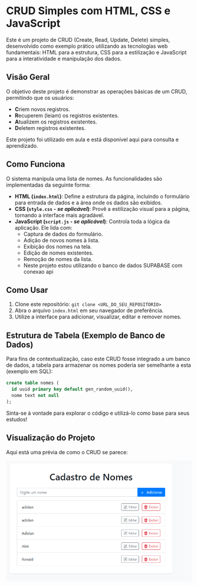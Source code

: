 # CRUD Simples com HTML, CSS e JavaScript

Este é um projeto de CRUD (Create, Read, Update, Delete) simples, desenvolvido como exemplo prático utilizando as tecnologias web fundamentais: HTML para a estrutura, CSS para a estilização e JavaScript para a interatividade e manipulação dos dados.

## Visão Geral

O objetivo deste projeto é demonstrar as operações básicas de um CRUD, permitindo que os usuários:

*   **C**riem novos registros.
*   **R**ecuperem (leiam) os registros existentes.
*   **A**tualizem os registros existentes.
*   **D**eletem registros existentes.

Este projeto foi utilizado em aula e está disponível aqui para consulta e aprendizado.

## Como Funciona

O sistema manipula uma lista de nomes. As funcionalidades são implementadas da seguinte forma:

*   **HTML (`index.html`)**: Define a estrutura da página, incluindo o formulário para entrada de dados e a área onde os dados são exibidos.
*   **CSS (`style.css` - *se aplicável*)**: Provê a estilização visual para a página, tornando a interface mais agradável.
*   **JavaScript (`script.js` - *se aplicável*)**: Controla toda a lógica da aplicação. Ele lida com:
    *   Captura de dados do formulário.
    *   Adição de novos nomes à lista.
    *   Exibição dos nomes na tela.
    *   Edição de nomes existentes.
    *   Remoção de nomes da lista.
    *   Neste projeto estou utilizando o banco de dados SUPABASE com conexao api
## Como Usar

1.  Clone este repositório: `git clone <URL_DO_SEU_REPOSITORIO>`
2.  Abra o arquivo `index.html` em seu navegador de preferência.
3.  Utilize a interface para adicionar, visualizar, editar e remover nomes.

## Estrutura de Tabela (Exemplo de Banco de Dados)

Para fins de contextualização, caso este CRUD fosse integrado a um banco de dados, a tabela para armazenar os nomes poderia ser semelhante a esta (exemplo em SQL):

```sql
create table nomes (
  id uuid primary key default gen_random_uuid(),
  nome text not null
);
```

Sinta-se à vontade para explorar o código e utilizá-lo como base para seus estudos!

## Visualização do Projeto

Aqui está uma prévia de como o CRUD se parece:

![Prévia do CRUD de Nomes](./crud5.png)
